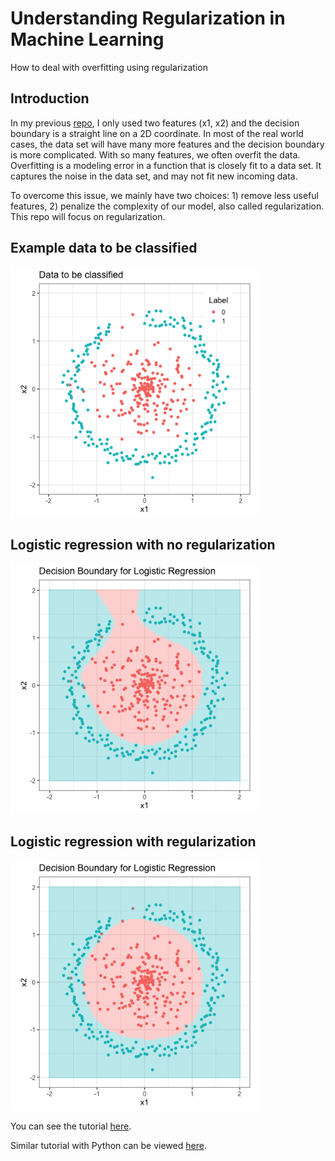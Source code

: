 Understanding Regularization in Machine Learning
================
How to deal with overfitting using regularization

Introduction
------------

In my previous [repo](https://github.com/JunWorks/Logistic-Regression-from-scratch-in-R), I only used two features (x1, x2) and the decision boundary is a straight line on a 2D coordinate. In most of the real world cases, the data set will have many more features and the decision boundary is more complicated. With so many features, we often overfit the data. Overfitting is a modeling error in a function that is closely fit to a data set. It captures the noise in the data set, and may not fit new incoming data.

To overcome this issue, we mainly have two choices: 1) remove less useful features, 2) penalize the complexity of our model, also called regularization. This repo will focus on regularization.

Example data to be classified
------------

<p float="left">
  <img src="/images/data_plot.png" width="400" />
</p>

Logistic regression with no regularization
------------
<p float="left">
  <img src="/images/no_reg.png" width="400" />
</p>

Logistic regression with regularization
------------
<p float="left">
  <img src="/images/reg.png" width="400" />
</p>

You can see the tutorial [here](https://towardsdatascience.com/understanding-regularization-in-machine-learning-5a0369ac73b9#3b9a-5d25d83f41c6).

Similar tutorial with Python can be viewed [here](https://github.com/JunWorks/ML-Algorithm-with-Python).
